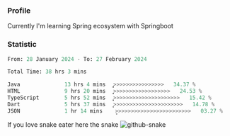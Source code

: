 ### Profile 

Currently I'm learning Spring ecosystem with Springboot

### Statistic
<!--START_SECTION:waka-->

```python
From: 28 January 2024 - To: 27 February 2024

Total Time: 38 hrs 3 mins

Java              13 hrs 4 mins   ͎͎͎͎͎͎͎͎̝>>>>>>>>>>>>>>>>   34.37 %
HTML              9 hrs 20 mins   ͎͎͎͎͎͎͙>>>>>>>>>>>>>>>>>>   24.53 %
TypeScript        5 hrs 52 mins   ͎͎͎̞>>>>>>>>>>>>>>>>>>>>>   15.42 %
Dart              5 hrs 37 mins   ͎͎͎>>>>>>>>>>>>>>>>>>>>>>   14.78 %
JSON              1 hr 14 mins    ̞>>>>>>>>>>>>>>>>>>>>>>>>   03.27 %
```

<!--END_SECTION:waka-->

If you love snake eater here the snake 
<picture>
  <source media="(prefers-color-scheme: dark)" srcset="https://github.com/pradana4648/pradana4648/blob/c0566a83ca6ea5f2e46bab00e717c4c82b4b5c4c/github-contribution-grid-snake-dark.svg" />
  <source media="(prefers-color-scheme: light)" srcset="https://github.com/pradana4648/pradana4648/blob/c0566a83ca6ea5f2e46bab00e717c4c82b4b5c4c/github-contribution-grid-snake.svg" />
  <img alt="github-snake" src="https://github.com/pradana4648/pradana4648/blob/c0566a83ca6ea5f2e46bab00e717c4c82b4b5c4c/github-contribution-grid-snake.svg" />
</picture>
